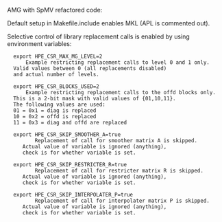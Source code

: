 AMG with SpMV refactored code: 

Default setup in Makefile.include enables MKL (APL is commented out).

Selective control of library replacement calls is enabled by 
using environment variables:

      export HPE_CSR_MAX_MG_LEVEL=2
      	  Example restricting replacement calls to level 0 and 1 only.
	  Valid values between 0 (all replacements disabled)
	  and actual number of levels.

      export HPE_CSR_BLOCKS_USED=2
      	  Example restricting replacement calls to the offd blocks only.
	  This is a 2-bit mask with valid values of {01,10,11}.
	  The following values are used:
	  01 = 0x1 = diag is replaced
	  10 = 0x2 = offd is replaced
	  11 = 0x3 = diag and offd are replaced
	     
      export HPE_CSR_SKIP_SMOOTHER_A=true
      	     Replacement of call for smoother matrix A is skipped.
	     Actual value of variable is ignored (anything),
	     check is for whether variable is set.
	     
      export HPE_CSR_SKIP_RESTRICTER_R=true
      	     Replacement of call for restricter matrix R is skipped.
	     Actual value of variable is ignored (anything),
	     check is for whether variable is set.
	     
      export HPE_CSR_SKIP_INTERPOLATER_P=true
      	     Replacement of call for interpolater matrix P is skipped.
	     Actual value of variable is ignored (anything),
	     check is for whether variable is set.
